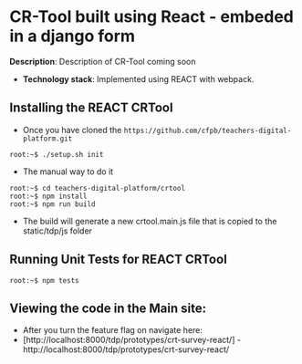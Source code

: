 # CR-Tool built using React - embeded in a django form

**Description**:  Description of CR-Tool coming soon

  - **Technology stack**: Implemented using REACT with webpack.

## Installing the REACT CRTool
- Once you have cloned the ```https://github.com/cfpb/teachers-digital-platform.git``` 
```console
root:~$ ./setup.sh init
``` 
- The manual way to do it
```console
root:~$ cd teachers-digital-platform/crtool
root:~$ npm install
root:~$ npm run build
``` 
- The build will generate a new crtool.main.js file that is copied to the static/tdp/js folder

## Running Unit Tests for REACT CRTool
```console
root:~$ npm tests
``` 

## Viewing the code in the Main site:
- After you turn the feature flag on navigate here:
 - [http://localhost:8000/tdp/prototypes/crt-survey-react/] - http://localhost:8000/tdp/prototypes/crt-survey-react/